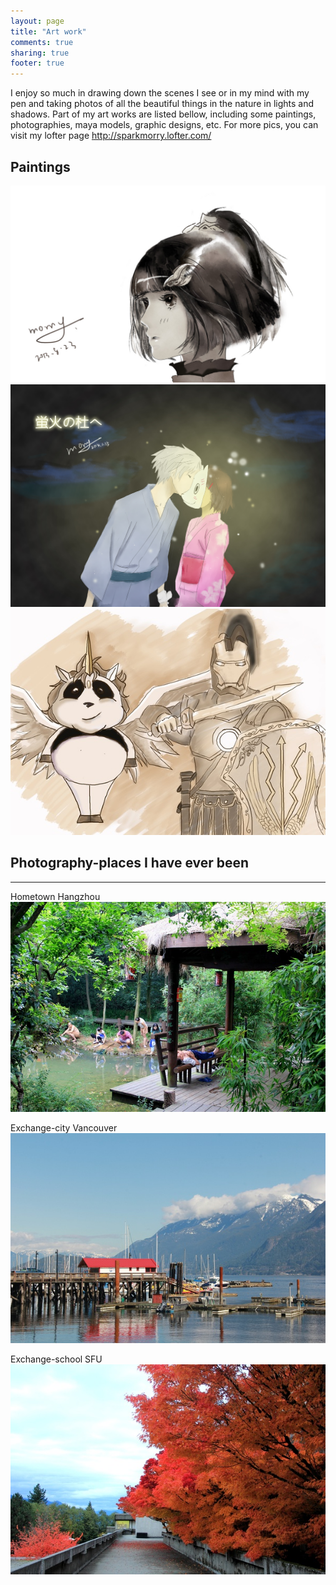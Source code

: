 ```yaml
---
layout: page
title: "Art work"
comments: true
sharing: true
footer: true
---
```

I enjoy so much in drawing down the scenes I see or in my mind with my pen and taking photos of all the beautiful things in the nature in lights and shadows. Part of my art works are listed bellow, including some paintings, photographies, maya models, graphic designs, etc. For more pics, you can visit my lofter page <http://sparkmorry.lofter.com/>

## Paintings
![Jun](/painting/painting/Jun.jpg)
![Yinghuo](/painting/painting/yinghuo.jpg)
![Macedonian](/painting/painting/macedonian.jpg)
## Photography-places I have ever been
---

Hometown Hangzhou
![Hangzhou](/painting/photography/hangzhou.jpg)

Exchange-city Vancouver
![3](/painting/photography/3.jpg)

Exchange-school SFU
![SFU](/painting/photography/sfu.jpg)

